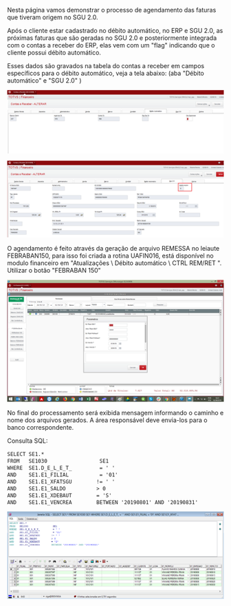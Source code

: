 Nesta página vamos demonstrar o processo de agendamento das faturas que tiveram origem no SGU 2.0.

Após o cliente estar cadastrado no débito automático, no ERP e SGU 2.0, as próximas faturas que são geradas no SGU 2.0 e posteriormente integrada com o contas a receber do ERP, elas vem com um "flag" indicando que o cliente possui débito  automático.

Esses dados são gravados na tabela do contas a receber em campos específicos para o débito automático, veja a tela abaixo: (aba "Débito automático" e "SGU 2.0" )

![image](uploads/c82814bdfb8a636c5e740b7270db03d9/image.png)

![image](uploads/ecf2622afbcb7022d72f1c1f67c2ef74/image.png)


O agendamento é feito através da geração de arquivo REMESSA  no leiaute FEBRABAN150, para isso foi criada a rotina UAFIN016, está disponível no modulo financeiro em "Atualizações \ Débito automático \ CTRL REM/RET ". Utilizar o botão  "FEBRABAN 150"

![image](uploads/56ca7b5250e0ea5b9b27f02a7c4ba872/image.png)

No final do processamento será exibida mensagem informando o caminho e nome dos arquivos gerados. A área responsável deve envia-los para o banco correspondente.

Consulta SQL:
````
SELECT SE1.*
FROM   SE1030                 SE1
WHERE  SE1.D_E_L_E_T_         = ' '
AND    SE1.E1_FILIAL          = '01'
AND    SE1.E1_XFATSGU        != ' '
AND    SE1.E1_SALDO          > 0
AND    SE1.E1_XDEBAUT        = 'S'
AND    SE1.E1_VENCREA        BETWEEN '20190801' AND '20190831'
````
![image](uploads/b268f1126fb5b4884c2e50d1c7089aca/image.png)